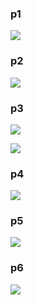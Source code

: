 ### p1

![](https://i.imgur.com/wSNwdxE.png)

### p2

![](https://i.imgur.com/APUgFXX.png)

### p3

![](https://i.imgur.com/WLrChsD.png)

![](https://i.imgur.com/PhbLH6a.png)

### p4

![](https://i.imgur.com/YYcIGM8.png)

### p5

![](https://i.imgur.com/K1J7HQL.png)

### p6

![](https://i.imgur.com/GSnZUSM.png)
